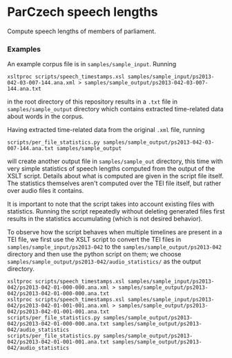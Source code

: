 # ParCzech speech lengths
Compute speech lengths of members of parliament.

### Examples
An example corpus file is in `samples/sample_input`. Running

```
xsltproc scripts/speech_timestamps.xsl samples/sample_input/ps2013-042-03-007-144.ana.xml > samples/sample_output/ps2013-042-03-007-144.ana.txt
```

in the root directory of this repository results in a `.txt` file in
`samples/sample_output` directory which contains extracted time-related
data about words in the corpus.

Having extracted time-related data from the original `.xml` file, running

```
scripts/per_file_statistics.py samples/sample_output/ps2013-042-03-007-144.ana.txt samples/sample_output
```

will create another output file in `samples/sample_out` directory, this
time with very simple statistics of speech lengths computed from the output
of the XSLT script. Details about what is computed are given in the script
file itself. The statistics themselves aren't computed over the TEI file
itself, but rather over audio files it contains.

It is important to note that the script takes into account existing files
with statistics. Running the script repeatedly without deleting generated
files first results in the statistics accumulating (which is not desired
behavior).

To observe how the script behaves when multiple timelines are present in a
TEI file, we first use the XSLT script to convert the TEI files in
`samples/sample_input/ps2013-042` to the `samples/sample_output/ps2013-042`
directory and then use the python script on them; we choose
`samples/sample_output/ps2013-042/audio_statistics/` as the output directory.

```
xsltproc scripts/speech_timestamps.xsl samples/sample_input/ps2013-042/ps2013-042-01-000-000.ana.xml > samples/sample_output/ps2013-042/ps2013-042-01-000-000.ana.txt
xsltproc scripts/speech_timestamps.xsl samples/sample_input/ps2013-042/ps2013-042-01-001-001.ana.xml > samples/sample_output/ps2013-042/ps2013-042-01-001-001.ana.txt
scripts/per_file_statistics.py samples/sample_output/ps2013-042/ps2013-042-01-000-000.ana.txt samples/sample_output/ps2013-042/audio_statistics
scripts/per_file_statistics.py samples/sample_output/ps2013-042/ps2013-042-01-001-001.ana.txt samples/sample_output/ps2013-042/audio_statistics
```




